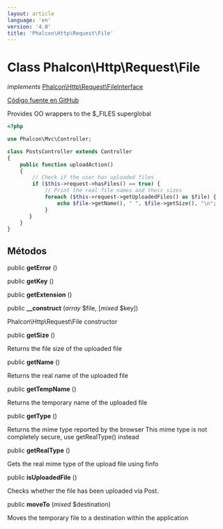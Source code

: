 ```yaml
---
layout: article
language: 'en'
version: '4.0'
title: 'Phalcon\Http\Request\File'
---
```

# Class **Phalcon\Http\Request\File**

*implements* [Phalcon\Http\Request\FileInterface](Phalcon_Http_Request_FileInterface)

<a href="https://github.com/phalcon/cphalcon/tree/v4.0.0/phalcon/http/request/file.zep" class="btn btn-default btn-sm">Código fuente en GitHub</a>

Provides OO wrappers to the $_FILES superglobal

```php
<?php

use Phalcon\Mvc\Controller;

class PostsController extends Controller
{
    public function uploadAction()
    {
        // Check if the user has uploaded files
        if ($this->request->hasFiles() == true) {
            // Print the real file names and their sizes
            foreach ($this->request->getUploadedFiles() as $file) {
                echo $file->getName(), " ", $file->getSize(), "\n";
            }
       }
    }
}

```

## Métodos

public **getError** ()

public **getKey** ()

public **getExtension** ()

public **__construct** (*array* $file, [*mixed* $key])

Phalcon\Http\Request\File constructor

public **getSize** ()

Returns the file size of the uploaded file

public **getName** ()

Returns the real name of the uploaded file

public **getTempName** ()

Returns the temporary name of the uploaded file

public **getType** ()

Returns the mime type reported by the browser This mime type is not completely secure, use getRealType() instead

public **getRealType** ()

Gets the real mime type of the upload file using finfo

public **isUploadedFile** ()

Checks whether the file has been uploaded via Post.

public **moveTo** (*mixed* $destination)

Moves the temporary file to a destination within the application